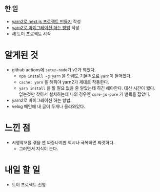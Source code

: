 ## 한 일

- [yarn2로 next.js 프로젝트 만들기](https://velog.io/@juunini/yarn2%EB%A1%9C-next.js-%ED%94%84%EB%A1%9C%EC%A0%9D%ED%8A%B8-%EB%A7%8C%EB%93%A4%EA%B8%B0) 작성
- [yarn2로 마이그레이션 하는 방법](https://velog.io/@juunini/yarn2%EB%A1%9C-%EB%A7%88%EC%9D%B4%EA%B7%B8%EB%A0%88%EC%9D%B4%EC%85%98-%ED%95%98%EB%8A%94-%EB%B0%A9%EB%B2%95) 작성
- 새 토이 프로젝트 시작

# 알게된 것

- github actions에 `setup-node`가 v2가 되었다.
  - `npm install -g yarn` 을 안해도 기본적으로 `yarn`이 들어있다.
  - `cache: yarn` 을 해줘야 yarn2가 제대로 작동한다.
  - `yarn install` 을 할 필요 없을 줄 알았는데 하긴 해야한다. 대신 시간이 짧다. 없는것만 찾아서 설치하는데 나의 경우엔 `core-js-pure` 가 발목을 잡았다.
- yarn2로 마이그레이션 하는 방법.
- velog 메인에 내 글이 두개나 올라와있다.

# 느낀 점

- 시행착오를 겪을 땐 짜증나지만 역시나 극복하면 짜릿하다.
  - 그러면서 지식이 는다.

# 내일 할 일

- 토이 프로젝트 진행
